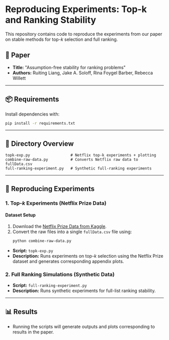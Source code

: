 # Reproducing Experiments: Top-k and Ranking Stability

This repository contains code to reproduce the experiments from our paper on stable methods for top-$k$ selection and full ranking.

## 📄 Paper

- **Title:** "Assumption-free stability for ranking problems"
- **Authors:** Ruiting Liang, Jake A. Soloff, Rina Foygel Barber, Rebecca Willett

---

## 📦 Requirements

Install dependencies with:

```bash
pip install -r requirements.txt
```

---

## 📁 Directory Overview

```
topk-exp.py                  # Netflix top-k experiments + plotting
combine-raw-data.py          # Converts Netflix raw data to fullData.csv
full-ranking-experiment.py   # Synthetic full-ranking experiments
```

---

## 🔁 Reproducing Experiments

### 1. Top-$k$ Experiments (Netflix Prize Data)

#### Dataset Setup

1. Download the [Netflix Prize Data from Kaggle](https://www.kaggle.com/datasets/netflix-inc/netflix-prize-data).
2. Convert the raw files into a single `fullData.csv` file using:
   ```bash
   python combine-raw-data.py
   ```

- **Script:** `topk-exp.py`  
- **Description:** Runs experiments on top-$k$ selection using the Netflix Prize dataset and generates corresponding appendix plots.

### 2. Full Ranking Simulations (Synthetic Data)

- **Script:** `full-ranking-experiment.py`  
- **Description:** Runs synthetic experiments for full-list ranking stability.

---

## 📊 Results

- Running the scripts will generate outputs and plots corresponding to results in the paper.
